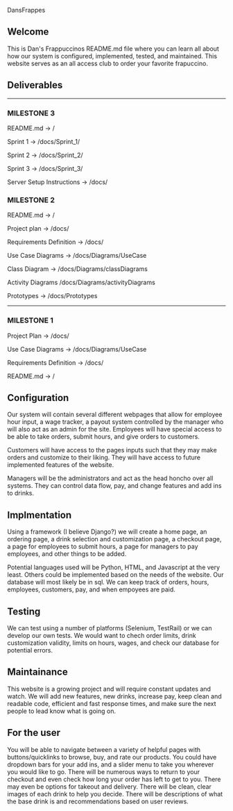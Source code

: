DansFrappes

## Welcome
This is Dan's Frappuccinos README.md file where you can learn all about how our system is configured, implemented, tested, and maintained. This website serves as an all access club to order your favorite frapuccino.

## Deliverables
---
### MILESTONE 3
README.md -> /

Sprint 1 -> /docs/Sprint_1/

Sprint 2 -> /docs/Sprint_2/

Sprint 3 -> /docs/Sprint_3/

Server Setup Instructions -> /docs/

### MILESTONE 2
README.md -> /

Project plan -> /docs/

Requirements Definition -> /docs/

Use Case Diagrams -> /docs/Diagrams/UseCase

Class Diagram -> /docs/Diagrams/classDiagrams

Activity Diagrams /docs/Diagrams/activityDiagrams

Prototypes -> /docs/Prototypes

---
### MILESTONE 1

Project Plan -> /docs/

Use Case Diagrams -> /docs/Diagrams/UseCase

Requirements Definition -> /docs/

README.md -> /


## Configuration
Our system will contain several different webpages that allow for employee hour input, a wage tracker, a payout system controlled by the manager who will also act as an admin for the site. Employees will have special access to be able to take orders, submit hours, and give orders to customers.

Customers will have access to the pages inputs such that they may make orders and customize to their liking. They will have access to future implemented features of the website.

Managers will be the administrators and act as the head honcho over all systems. They can control data flow, pay, and change features and add ins to drinks.

## Implmentation
Using a framework (I believe Django?) we will create a home page, an ordering page, a drink selection and customization page, a checkout page, a page for employees to submit hours, a page for managers to pay employees, and other things to be added.

Potential languages used will be Python, HTML, and Javascript at the very least. Others could be implemented based on the needs of the website. Our database will most likely be in sql. We can keep track of orders, hours, employees, customers, pay, and when empoyees are paid.

## Testing
We can test using a number of platforms (Selenium, TestRail) or we can develop our own tests. We would want to chech order limits, drink customization validity, limits on hours, wages, and check our database for potential errors.

## Maintainance
This website is a growing project and will require constant updates and watch. We will add new features, new drinks, increase pay, keep clean and readable code, efficient and fast response times, and make sure the next people to lead know what is going on.

## For the user
You will be able to navigate between a variety of helpful pages with buttons/quicklinks to browse, buy, and rate our products. You could have dropdown bars for your add ins, and a slider menu to take you wherever you would like to go. There will be numerous ways to return to your checkout and even check how long your order has left to get to you. There may even be options for takeout and delivery. There will be clean, clear images of each drink to help you decide. There will be descriptions of what the base drink is and recommendations based on user reviews. 


